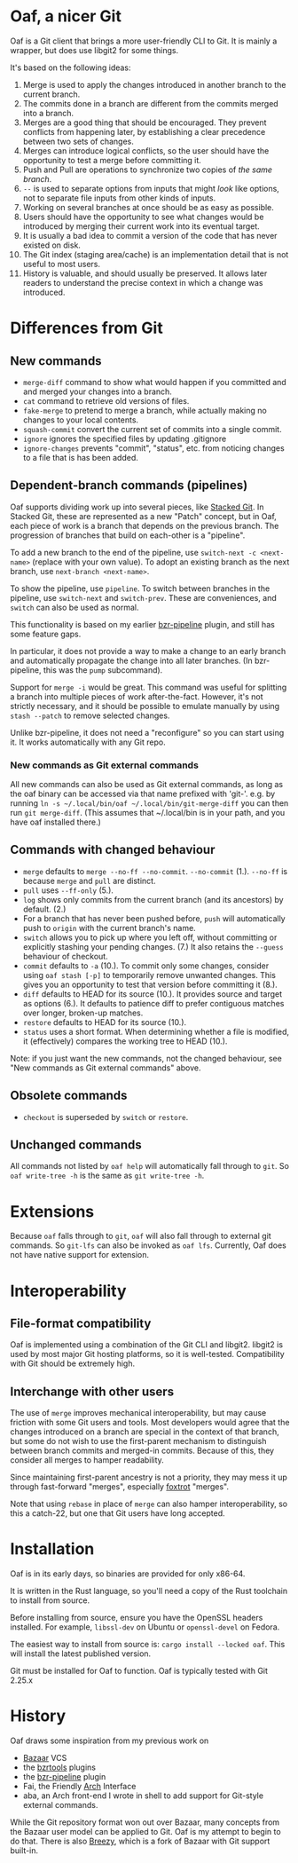 # Oaf, a nicer Git

Oaf is a Git client that brings a more user-friendly CLI to Git.  It is mainly
a wrapper, but does use libgit2 for some things.

It's based on the following ideas:

1.  Merge is used to apply the changes introduced in another branch to the
    current branch.
2.  The commits done in a branch are different from the commits merged into a
    branch.
3.  Merges are a good thing that should be encouraged.  They prevent conflicts
    from happening later, by establishing a clear precedence between two sets of
    changes.
4.  Merges can introduce logical conflicts, so the user should have the
    opportunity to test a merge before committing it.
5.  Push and Pull are operations to synchronize two copies of *the same branch*.
6.  `--` is used to separate options from inputs that might *look* like options,
    not to separate file inputs from other kinds of inputs.
7.  Working on several branches at once should be as easy as possible.
8.  Users should have the opportunity to see what changes would be introduced by
    merging their current work into its eventual target.
9.  It is usually a bad idea to commit a version of the code that has never
    existed on disk.
10. The Git index (staging area/cache) is an implementation detail that is not
    useful to most users.
11. History is valuable, and should usually be preserved.  It allows
    later readers to understand the precise context in which a change was
    introduced.

# Differences from Git
## New commands
* `merge-diff` command to show what would happen if you committed and and
  merged your changes into a branch.
* `cat` command to retrieve old versions of files.
* `fake-merge` to pretend to merge a branch, while actually making no changes
  to your local contents.
* `squash-commit` convert the current set of commits into a single commit.
* `ignore` ignores the specified files by updating .gitignore
* `ignore-changes` prevents "commit", "status", etc. from noticing changes to a
  file that is has been added.

## Dependent-branch commands (pipelines)
Oaf supports dividing work up into several pieces, like
[Stacked Git](https://stacked-git.github.io/).  In
Stacked Git, these are represented as a new "Patch" concept, but in Oaf, each
piece of work is a branch that depends on the previous branch.  The progression
of branches that build on each-other is a "pipeline".

To add a new branch to the end of the pipeline, use `switch-next -c
<next-name>` (replace <next-name> with your own value).  To adopt an existing
branch as the next branch, use `next-branch <next-name>`.

To show the pipeline, use `pipeline`.  To switch between branches in the
pipeline, use `switch-next` and `switch-prev`.  These are conveniences, and
`switch` can also be used as normal.

This functionality is based on my earlier
[bzr-pipeline](http://wiki.bazaar.canonical.com/BzrPipeline) plugin, and still
has some feature gaps.

In particular, it does not provide a way to make a
change to an early branch and automatically propagate the change
into all later branches.  (In bzr-pipeline, this was the `pump` subcommand).

Support for `merge -i` would be great.  This command was useful for splitting a
branch into multiple pieces of work after-the-fact.  However, it's not strictly
necessary, and it should be possible to emulate manually by using `stash
--patch` to remove selected changes.

Unlike bzr-pipeline, it does not need a "reconfigure" so you can start using
it.  It works automatically with any Git repo.


### New commands as Git external commands
All new commands can also be used as Git external commands, as long as the oaf
binary can be accessed via that name prefixed with 'git-'.  e.g. by running `ln
-s ~/.local/bin/oaf ~/.local/bin/git-merge-diff` you can then run
`git merge-diff`.  (This assumes that ~/.local/bin is in your path, and you have oaf installed there.)

## Commands with changed behaviour
* `merge` defaults to `merge --no-ff --no-commit`.  `--no-commit` (1.).
  `--no-ff` is because `merge` and `pull` are distinct.
* `pull` uses `--ff-only` (5.).
* `log` shows only commits from the current branch (and its ancestors) by
  default. (2.)
* For a branch that has never been pushed before, `push` will automatically
  push to `origin` with the current branch's name.
* `switch` allows you to pick up where you left off, without committing or
  explicitly stashing your pending changes. (7.)  It also retains the `--guess`
  behaviour of checkout. 
* `commit` defaults to `-a` (10.).  To commit only some changes, consider using
  `oaf stash [-p]` to temporarily remove unwanted changes.  This gives you an
  opportunity to test that version before committing it (8.).
* `diff` defaults to HEAD for its source (10.).  It provides source and target
  as options (6.).  It defaults to patience diff to prefer contiguous matches
  over longer, broken-up matches.
* `restore` defaults to HEAD for its source (10.).
* `status` uses a short format.  When determining whether a file is modified,
  it (effectively) compares the working tree to HEAD (10.).

Note: if you just want the new commands, not the changed behaviour, see "New
commands as Git external commands" above.

## Obsolete commands
* `checkout` is superseded by `switch` or `restore`.

## Unchanged commands
All commands not listed by `oaf help` will automatically fall through to `git`.
So `oaf write-tree -h` is the same as `git write-tree -h`.

# Extensions
Because `oaf` falls through to `git`, `oaf` will also fall through to external
git commands.  So `git-lfs` can also be invoked as `oaf lfs`.  Currently, Oaf
does not have native support for extension.

# Interoperability
## File-format compatibility
Oaf is implemented using a combination of the Git CLI and libgit2.  libgit2
is used by most major Git hosting platforms, so it is well-tested.
Compatibility with Git should be extremely high.

## Interchange with other users
The use of `merge` improves mechanical interoperability, but may cause friction
with some Git users and tools.  Most developers would agree that the changes
introduced on a branch are special in the context of that branch, but some do
not wish to use the first-parent mechanism to distinguish between branch
commits and merged-in commits.  Because of this, they consider all merges to
hamper readability.

Since maintaining first-parent ancestry is not a priority, they may mess it up
through fast-forward "merges", especially
[foxtrot](https://blog.developer.atlassian.com/stop-foxtrots-now/) "merges".

Note that using `rebase` in place of `merge` can also hamper interoperability,
so this a catch-22, but one that Git users have long accepted.

# Installation
Oaf is in its early days, so binaries are provided for only x86-64.

It is written in the Rust language, so you'll need a copy of the Rust
toolchain to install from source.

Before installing from source, ensure you have the OpenSSL headers installed.
For example, `libssl-dev` on Ubuntu or `openssl-devel` on Fedora.

The easiest way to install from source is: `cargo install --locked oaf`.  This
will install the latest published version.

Git must be installed for Oaf to function.  Oaf is typically tested with Git 2.25.x

# History
Oaf draws some inspiration from my previous work on

* [Bazaar](https://bazaar.canonical.com/en/) VCS
* the [bzrtools](http://wiki.bazaar.canonical.com/BzrTools) plugins
* the [bzr-pipeline](http://wiki.bazaar.canonical.com/BzrPipeline) plugin
* Fai, the Friendly [Arch](https://www.gnu.org/software/gnu-arch/) Interface
* aba, an Arch front-end I wrote in shell to add support for Git-style external
  commands.

While the Git repository format won out over Bazaar, many concepts from the
Bazaar user model can be applied to Git.  Oaf is my attempt to begin to do
that.  There is also [Breezy](https://www.breezy-vcs.org/), which is a fork of
Bazaar with Git support built-in.
